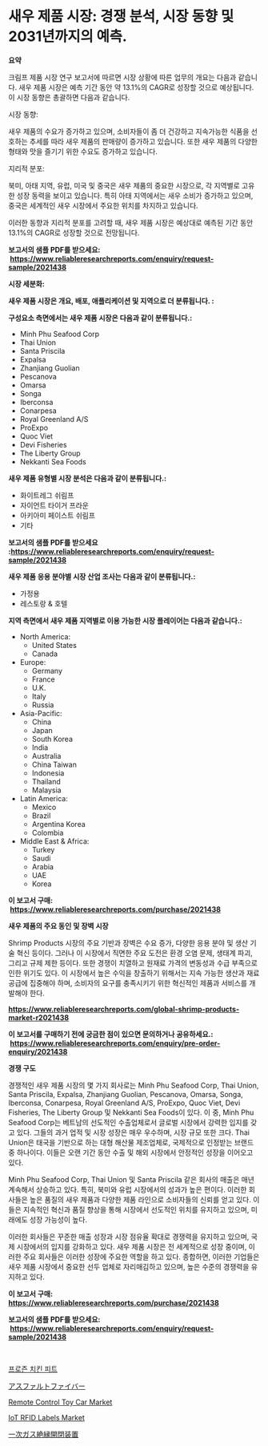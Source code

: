 <p><h1>새우 제품 시장: 경쟁 분석, 시장 동향 및 2031년까지의 예측.</h1></p><p><strong>요약</strong></p>
<p><p>크림프 제품 시장 연구 보고서에 따르면 시장 상황에 따른 업무의 개요는 다음과 같습니다. 새우 제품 시장은 예측 기간 동안 약 13.1%의 CAGR로 성장할 것으로 예상됩니다. 이 시장 동향은 총괄하면 다음과 같습니다.</p><p>시장 동향:</p><p>새우 제품의 수요가 증가하고 있으며, 소비자들이 좀 더 건강하고 지속가능한 식품을 선호하는 추세를 따라 새우 제품의 판매량이 증가하고 있습니다. 또한 새우 제품의 다양한 형태와 맛을 즐기기 위한 수요도 증가하고 있습니다.</p><p>지리적 분포:</p><p>북미, 아태 지역, 유럽, 미국 및 중국은 새우 제품의 중요한 시장으로, 각 지역별로 고유한 성장 동력을 보이고 있습니다. 특히 아태 지역에서는 새우 소비가 증가하고 있으며, 중국은 세계적인 새우 시장에서 주요한 위치를 차지하고 있습니다.</p><p>이러한 동향과 지리적 분포를 고려할 때, 새우 제품 시장은 예상대로 예측된 기간 동안 13.1%의 CAGR로 성장할 것으로 전망됩니다.</p></p>
<p><strong>보고서의 샘플 PDF를 받으세요: &nbsp;<a href="https://www.reliableresearchreports.com/enquiry/request-sample/2021438">https://www.reliableresearchreports.com/enquiry/request-sample/2021438</a></strong></p>
<p><strong>시장 세분화:</strong></p>
<p><strong> 새우 제품 시장은 개요, 배포, 애플리케이션 및 지역으로 더 분류됩니다. :</strong></p>
<p><strong>구성요소 측면에서는 새우 제품 시장은 다음과 같이 분류됩니다.:</strong></p>
<p><ul><li>Minh Phu Seafood Corp</li><li>Thai Union</li><li>Santa Priscila</li><li>Expalsa</li><li>Zhanjiang Guolian</li><li>Pescanova</li><li>Omarsa</li><li>Songa</li><li>Iberconsa</li><li>Conarpesa</li><li>Royal Greenland A/S</li><li>ProExpo</li><li>Quoc Viet</li><li>Devi Fisheries</li><li>The Liberty Group</li><li>Nekkanti Sea Foods</li></ul></p>
<p><strong> 새우 제품 유형별 시장 분석은 다음과 같이 분류됩니다.:</strong></p>
<p><ul><li>화이트레그 쉬림프</li><li>자이언트 타이거 프라운</li><li>아키아미 페이스트 쉬림프</li><li>기타</li></ul></p>
<p><strong>보고서의 샘플 PDF를 받으세요 :<a href="https://www.reliableresearchreports.com/enquiry/request-sample/2021438">https://www.reliableresearchreports.com/enquiry/request-sample/2021438</a></strong></p>
<p><strong> 새우 제품 응용 분야별 시장 산업 조사는 다음과 같이 분류됩니다.:</strong></p>
<p><ul><li>가정용</li><li>레스토랑 & 호텔</li></ul></p>
<p><strong>지역 측면에서 새우 제품 지역별로 이용 가능한 시장 플레이어는 다음과 같습니다.:</strong></p>
<p><ul>
    <li>
        North America:
        <ul>
            <li>United States</li>
            <li>Canada</li>
        </ul>
    </li>
    <li>
        Europe:
        <ul>
            <li>Germany</li>
            <li>France</li>
            <li>U.K.</li>
            <li>Italy</li>
            <li>Russia</li>
        </ul>
    </li>
    <li>
        Asia-Pacific:
        <ul>
            <li>China</li>
            <li>Japan</li>
            <li>South Korea</li>
            <li>India</li>
            <li>Australia</li>
            <li>China Taiwan</li>
            <li>Indonesia</li>
            <li>Thailand</li>
            <li>Malaysia</li>
        </ul>
    </li>
    <li>
        Latin America:
        <ul>
            <li>Mexico</li>
            <li>Brazil</li>
            <li>Argentina Korea</li>
            <li>Colombia</li>
        </ul>
    </li>
    <li>
        Middle East & Africa:
        <ul>
            <li>Turkey</li>
            <li>Saudi</li>
            <li>Arabia</li>
            <li>UAE</li>
            <li>Korea</li>
        </ul>
    </li>
    </ul></p>
<p><strong>이 보고서 구매: &nbsp;<a href="https://www.reliableresearchreports.com/purchase/2021438">https://www.reliableresearchreports.com/purchase/2021438</a></strong></p>
<p><strong>새우 제품의 주요 동인 및 장벽 시장</strong></p>
<p><p>Shrimp Products 시장의 주요 기반과 장벽은 수요 증가, 다양한 응용 분야 및 생산 기술 혁신 등이다. 그러나 이 시장에서 직면한 주요 도전은 환경 오염 문제, 생태계 파괴, 그리고 규제 제한 등이다. 또한 경쟁이 치열하고 원재료 가격의 변동성과 수급 부족으로 인한 위기도 있다. 이 시장에서 높은 수익을 창출하기 위해서는 지속 가능한 생산과 재료 공급에 집중해야 하며, 소비자의 요구를 충족시키기 위한 혁신적인 제품과 서비스를 개발해야 한다.</p></p>
<p><strong><a href="https://www.reliableresearchreports.com/global-shrimp-products-market-r2021438">https://www.reliableresearchreports.com/global-shrimp-products-market-r2021438</a></strong></p>
<p><strong>이 보고서를 구매하기 전에 궁금한 점이 있으면 문의하거나 공유하세요.: &nbsp;<a href="https://www.reliableresearchreports.com/enquiry/pre-order-enquiry/2021438">https://www.reliableresearchreports.com/enquiry/pre-order-enquiry/2021438</a></strong></p>
<p><strong>경쟁 구도</strong></p>
<p><p>경쟁적인 새우 제품 시장의 몇 가지 회사로는 Minh Phu Seafood Corp, Thai Union, Santa Priscila, Expalsa, Zhanjiang Guolian, Pescanova, Omarsa, Songa, Iberconsa, Conarpesa, Royal Greenland A/S, ProExpo, Quoc Viet, Devi Fisheries, The Liberty Group 및 Nekkanti Sea Foods이 있다.  이 중, Minh Phu Seafood Corp는 베트남의 선도적인 수출업체로서 글로벌 시장에서 강력한 입지를 갖고 있다. 그들의 과거 업적 및 시장 성장은 매우 우수하며, 시장 규모 또한 크다. Thai Union은 태국을 기반으로 하는 대형 해산물 제조업체로, 국제적으로 인정받는 브랜드 중 하나이다. 이들은 오랜 기간 동안 수출 및 해외 시장에서 안정적인 성장을 이어오고 있다.</p><p>Minh Phu Seafood Corp, Thai Union 및 Santa Priscila 같은 회사의 매출은 매년 계속해서 상승하고 있다. 특히, 북미와 유럽 시장에서의 성과가 높은 편이다. 이러한 회사들은 높은 품질의 새우 제품과 다양한 제품 라인으로 소비자들의 신뢰를 얻고 있다. 이들은 지속적인 혁신과 품질 향상을 통해 시장에서 선도적인 위치를 유지하고 있으며, 미래에도 성장 가능성이 높다.</p><p>이러한 회사들은 꾸준한 매출 성장과 시장 점유율 확대로 경쟁력을 유지하고 있으며, 국제 시장에서의 입지를 강화하고 있다. 새우 제품 시장은 전 세계적으로 성장 중이며, 이러한 주요 회사들은 이러한 성장에 주요한 역할을 하고 있다. 종합하면, 이러한 기업들은 새우 제품 시장에서 중요한 선두 업체로 자리매김하고 있으며, 높은 수준의 경쟁력을 유지하고 있다. </p></p>
<p><strong>이 보고서 구매: &nbsp; <a href="https://www.reliableresearchreports.com/purchase/2021438">https://www.reliableresearchreports.com/purchase/2021438</a></strong></p>
<p><strong>보고서의 샘플 PDF를 받으세요: &nbsp;<a href="https://www.reliableresearchreports.com/enquiry/request-sample/2021438">https://www.reliableresearchreports.com/enquiry/request-sample/2021438</a></strong><strong></strong></p>
<p>&nbsp;</p>
<p><p><a href="https://github.com/chupp85/Market-Research-Report-List-1/blob/main/553334477874.md">프로즌 치킨 피트</a></p><p><a href="https://github.com/Fatimaklein1/Market-Research-Report-List-1/blob/main/537555073309.md">アスファルトファイバー</a></p><p><a href="https://issuu.com/reportprime-2/docs/remote-control-toy-car-market-size-2030.pptx">Remote Control Toy Car Market</a></p><p><a href="https://github.com/nathandecarvalho/Market-Research-Report-List-3/blob/main/iot-rfid-labels-market.md">IoT RFID Labels Market</a></p><p><a href="https://github.com/CloydAbbott2023/Market-Research-Report-List-1/blob/main/508896773308.md">一次ガス絶縁開閉装置</a></p></p>